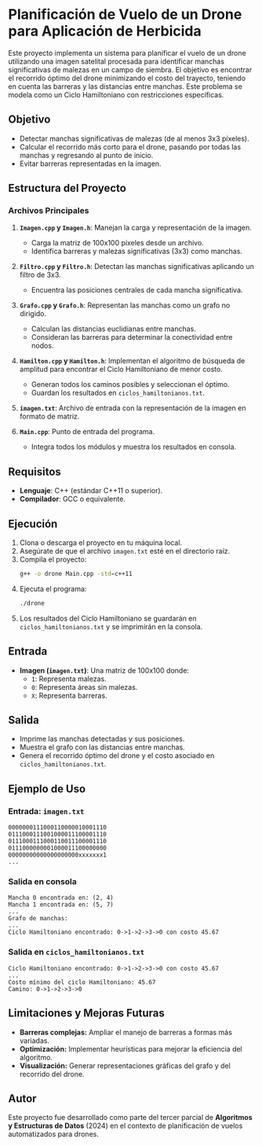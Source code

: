 # Planificación de Vuelo de un Drone para Aplicación de Herbicida

Este proyecto implementa un sistema para planificar el vuelo de un drone utilizando una imagen satelital procesada para identificar manchas significativas de malezas en un campo de siembra. El objetivo es encontrar el recorrido óptimo del drone minimizando el costo del trayecto, teniendo en cuenta las barreras y las distancias entre manchas. Este problema se modela como un Ciclo Hamiltoniano con restricciones específicas.

## Objetivo

- Detectar manchas significativas de malezas (de al menos 3x3 píxeles).
- Calcular el recorrido más corto para el drone, pasando por todas las manchas y regresando al punto de inicio.
- Evitar barreras representadas en la imagen.

## Estructura del Proyecto

### Archivos Principales

1. **`Imagen.cpp` y `Imagen.h`**: Manejan la carga y representación de la imagen.
    - Carga la matriz de 100x100 píxeles desde un archivo.
    - Identifica barreras y malezas significativas (3x3) como manchas.

2. **`Filtro.cpp` y `Filtro.h`**: Detectan las manchas significativas aplicando un filtro de 3x3.
    - Encuentra las posiciones centrales de cada mancha significativa.

3. **`Grafo.cpp` y `Grafo.h`**: Representan las manchas como un grafo no dirigido.
    - Calculan las distancias euclidianas entre manchas.
    - Consideran las barreras para determinar la conectividad entre nodos.

4. **`Hamilton.cpp` y `Hamilton.h`**: Implementan el algoritmo de búsqueda de amplitud para encontrar el Ciclo Hamiltoniano de menor costo.
    - Generan todos los caminos posibles y seleccionan el óptimo.
    - Guardan los resultados en `ciclos_hamiltonianos.txt`.

5. **`imagen.txt`**: Archivo de entrada con la representación de la imagen en formato de matriz.

6. **`Main.cpp`**: Punto de entrada del programa.
    - Integra todos los módulos y muestra los resultados en consola.

## Requisitos

- **Lenguaje**: C++ (estándar C++11 o superior).
- **Compilador**: GCC o equivalente.

## Ejecución

1. Clona o descarga el proyecto en tu máquina local.
2. Asegúrate de que el archivo `imagen.txt` esté en el directorio raíz.
3. Compila el proyecto:
   ```bash
   g++ -o drone Main.cpp -std=c++11
   ```
4. Ejecuta el programa:
   ```bash
   ./drone
   ```
5. Los resultados del Ciclo Hamiltoniano se guardarán en `ciclos_hamiltonianos.txt` y se imprimirán en la consola.

## Entrada

- **Imagen (`imagen.txt`)**: Una matriz de 100x100 donde:
    - `1`: Representa malezas.
    - `0`: Representa áreas sin malezas.
    - `X`: Representa barreras.

## Salida

- Imprime las manchas detectadas y sus posiciones.
- Muestra el grafo con las distancias entre manchas.
- Genera el recorrido óptimo del drone y el costo asociado en `ciclos_hamiltonianos.txt`.

## Ejemplo de Uso

### Entrada: `imagen.txt`
```
0000000111000110000010001110
0111000111001000011100001110
0111000111000110011100001110
0111000000001000011100000000
00000000000000000000xxxxxxx1
...
```

### Salida en consola
```
Mancha 0 encontrada en: (2, 4)
Mancha 1 encontrada en: (5, 7)
...
Grafo de manchas:
...
Ciclo Hamiltoniano encontrado: 0->1->2->3->0 con costo 45.67
```

### Salida en `ciclos_hamiltonianos.txt`
```
Ciclo Hamiltoniano encontrado: 0->1->2->3->0 con costo 45.67
...
Costo mínimo del ciclo Hamiltoniano: 45.67
Camino: 0->1->2->3->0
```

## Limitaciones y Mejoras Futuras

- **Barreras complejas:** Ampliar el manejo de barreras a formas más variadas.
- **Optimización:** Implementar heurísticas para mejorar la eficiencia del algoritmo.
- **Visualización:** Generar representaciones gráficas del grafo y del recorrido del drone.

## Autor
Este proyecto fue desarrollado como parte del tercer parcial de **Algoritmos y Estructuras de Datos** (2024) en el contexto de planificación de vuelos automatizados para drones.
